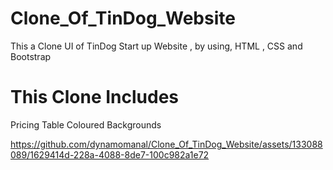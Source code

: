 # Clone_Of_TinDog_Website
This a Clone UI of TinDog Start up Website , by using, HTML , CSS and Bootstrap
# This Clone Includes
Pricing Table 
Coloured Backgrounds

https://github.com/dynamomanal/Clone_Of_TinDog_Website/assets/133088089/1629414d-228a-4088-8de7-100c982a1e72
